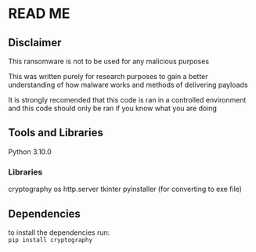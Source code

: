 # READ ME
## Disclaimer
This ransomware is not to be used for any malicious purposes 
   
This was written purely for research purposes to gain a better understanding of how malware works and methods of delivering payloads 
   
It is strongly recomended that this code is ran in a controlled environment and this code should only be ran if you know what you are doing

## Tools and Libraries
Python 3.10.0
### Libraries
cryptography
os
http.server
tkinter
pyinstaller (for converting to exe file)

## Dependencies
to install the dependencies run:  
```pip install cryptography```
